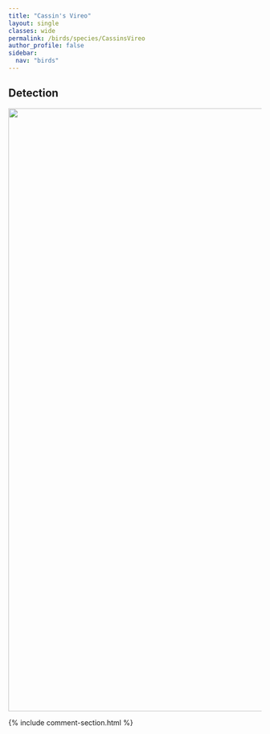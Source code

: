 ```yaml
---
title: "Cassin's Vireo"
layout: single
classes: wide
permalink: /birds/species/CassinsVireo
author_profile: false
sidebar:
  nav: "birds"
---
```


<h2>Detection</h2>

<a href="https://drive.google.com/uc?export=view&id=1uva0dqUZY4S9uANa6oHxRHgqPyXYIb96">
<img src="https://drive.google.com/uc?export=view&id=1uva0dqUZY4S9uANa6oHxRHgqPyXYIb96" height = "1200" width = "800">
</a>

{% include comment-section.html %}
